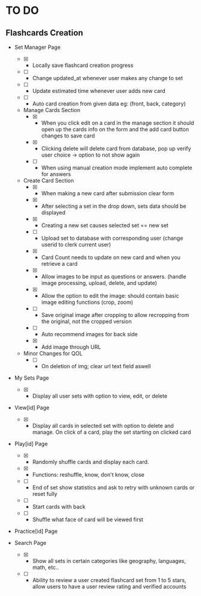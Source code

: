 # TO DO

## Flashcards Creation
- Set Manager Page                  
    - [x] - Locally save flashcard creation progress
    - [ ] - Change updated_at whenever user makes any change to set
    - [ ] - Update estimated time whenever user adds new card
    - [ ] - Auto card creation from given data eg: (front, back, category)
    

    - Manage Cards Section
        - [x] - When you click edit on a card in the manage section it should open up the cards info on the form and the add card button changes to save card
        - [x] - Clicking delete will delete card from database, pop up verify user choice -> option to not show again
        - [ ] - When using manual creation mode implement auto complete for answers
    - Create Card Section
        - [x] - When making a new card after submission clear form
        - [x] - After selecting a set in the drop down, sets data should be displayed
        - [x] - Creating a new set causes selected set == new set
        - [ ] - Upload set to database with corresponding user (change userid to clerk current user)
        - [x] - Card Count needs to update on new card and when you retrieve a card
        - [x] - Allow images to be input as questions or answers. (handle image processing, upload, delete, and update)
        - [x] - Allow the option to edit the image: should contain basic image editing functions (crop, zoom)
        - [ ] - Save original image after cropping to allow recropping from the original, not the cropped version
        - [ ] - Auto recommend images for back side
        - [x] - Add image through URL
    - Minor Changes for QOL
      - [ ] - On deletion of img; clear url text field aswell


- My Sets Page
    - [x] - Display all user sets with option to view, edit, or delete


- View[id] Page     
    - [x] - Display all cards in selected set with option to delete and manage. On click of a card, play the set starting on clicked card
    

- Play[id] Page
    - [x] - Randomly shuffle cards and display each card.
    - [x] - Functions: reshuffle, know, don't know, close
    - [ ] - End of set show statistics and ask to retry with unknown cards or reset fully
    - [ ] - Start cards with back
    - [ ] - Shuffle what face of card will be viewed first


- Practice[id] Page
    

- Search Page
    - [x] - Show all sets in certain categories like geography, languages, math, etc..
    - [ ] - Ability to review a user created flashcard set from 1 to 5 stars, allow users to have a user review rating and verified accounts

